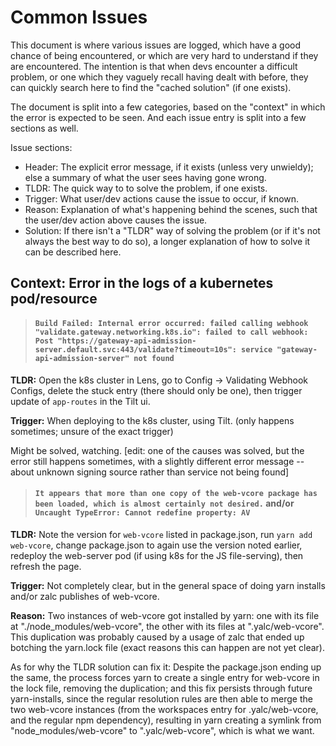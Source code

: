 # Common Issues

This document is where various issues are logged, which have a good chance of being encountered, or which are very hard to understand if they are encountered. The intention is that when devs encounter a difficult problem, or one which they vaguely recall having dealt with before, they can quickly search here to find the "cached solution" (if one exists).

The document is split into a few categories, based on the "context" in which the error is expected to be seen. And each issue entry is split into a few sections as well.

Issue sections:
* Header: The explicit error message, if it exists (unless very unwieldy); else a summary of what the user sees having gone wrong.
* TLDR: The quick way to to solve the problem, if one exists.
* Trigger: What user/dev actions cause the issue to occur, if known.
* Reason: Explanation of what's happening behind the scenes, such that the user/dev action above causes the issue.
* Solution: If there isn't a "TLDR" way of solving the problem (or if it's not always the best way to do so), a longer explanation of how to solve it can be described here.

## Context: Error in the logs of a kubernetes pod/resource

> #### `Build Failed: Internal error occurred: failed calling webhook "validate.gateway.networking.k8s.io": failed to call webhook: Post "https://gateway-api-admission-server.default.svc:443/validate?timeout=10s": service "gateway-api-admission-server" not found`

**TLDR:** Open the k8s cluster in Lens, go to Config -> Validating Webhook Configs, delete the stuck entry (there should only be one), then trigger update of `app-routes` in the Tilt ui.

**Trigger:** When deploying to the k8s cluster, using Tilt. (only happens sometimes; unsure of the exact trigger)

Might be solved, watching. [edit: one of the causes was solved, but the error still happens sometimes, with a slightly different error message -- about unknown signing source rather than service not being found]

> #### `It appears that more than one copy of the web-vcore package has been loaded, which is almost certainly not desired.` and/or `Uncaught TypeError: Cannot redefine property: AV`

**TLDR:** Note the version for `web-vcore` listed in package.json, run `yarn add web-vcore`, change package.json to again use the version noted earlier, redeploy the web-server pod (if using k8s for the JS file-serving), then refresh the page.

**Trigger:** Not completely clear, but in the general space of doing yarn installs and/or zalc publishes of web-vcore.

**Reason:** Two instances of web-vcore got installed by yarn: one with its file at "./node_modules/web-vcore", the other with its files at ".yalc/web-vcore". This duplication was probably caused by a usage of zalc that ended up botching the yarn.lock file (exact reasons this can happen are not yet clear).

As for why the TLDR solution can fix it: Despite the package.json ending up the same, the process forces yarn to create a single entry for web-vcore in the lock file, removing the duplication; and this fix persists through future yarn-installs, since the regular resolution rules are then able to merge the two web-vcore instances (from the workspaces entry for .yalc/web-vcore, and the regular npm dependency), resulting in yarn creating a symlink from "node_modules/web-vcore" to ".yalc/web-vcore", which is what we want.